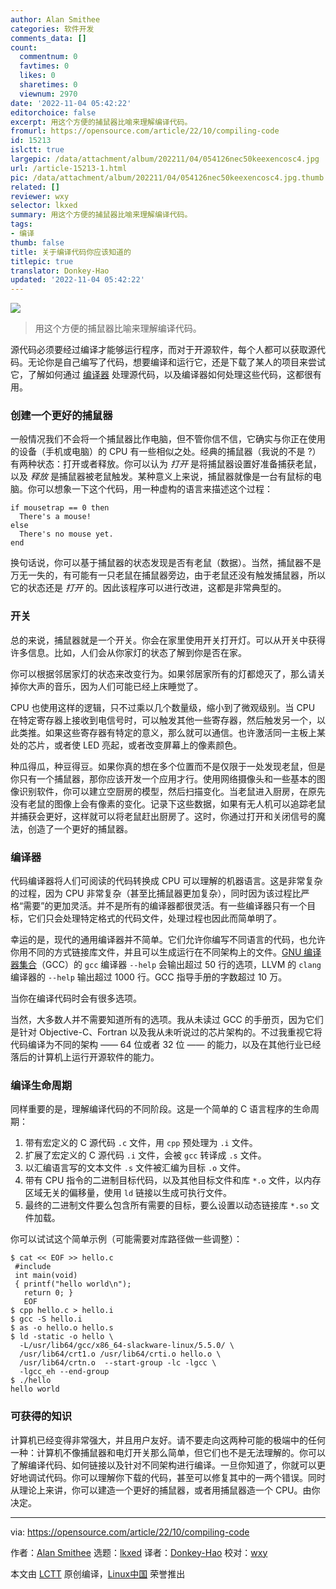 ```yaml
---
author: Alan Smithee
categories: 软件开发
comments_data: []
count:
  commentnum: 0
  favtimes: 0
  likes: 0
  sharetimes: 0
  viewnum: 2970
date: '2022-11-04 05:42:22'
editorchoice: false
excerpt: 用这个方便的捕鼠器比喻来理解编译代码。
fromurl: https://opensource.com/article/22/10/compiling-code
id: 15213
islctt: true
largepic: /data/attachment/album/202211/04/054126nec50keexencosc4.jpg
url: /article-15213-1.html
pic: /data/attachment/album/202211/04/054126nec50keexencosc4.jpg.thumb.jpg
related: []
reviewer: wxy
selector: lkxed
summary: 用这个方便的捕鼠器比喻来理解编译代码。
tags:
- 编译
thumb: false
title: 关于编译代码你应该知道的
titlepic: true
translator: Donkey-Hao
updated: '2022-11-04 05:42:22'
---
```


![](/data/attachment/album/202211/04/054126nec50keexencosc4.jpg)



> 
> 用这个方便的捕鼠器比喻来理解编译代码。
> 
> 
> 


源代码必须要经过编译才能够运行程序，而对于开源软件，每个人都可以获取源代码。无论你是自己编写了代码，想要编译和运行它，还是下载了某人的项目来尝试它，了解如何通过 [编译器](https://opensource.com/article/19/5/primer-assemblers-compilers-interpreters) 处理源代码，以及编译器如何处理这些代码，这都很有用。


### 创建一个更好的捕鼠器


一般情况我们不会将一个捕鼠器比作电脑，但不管你信不信，它确实与你正在使用的设备（手机或电脑）的 CPU 有一些相似之处。经典的捕鼠器（我说的不是 ?）有两种状态：打开或者释放。你可以认为 *打开* 是将捕鼠器设置好准备捕获老鼠，以及 *释放* 是捕鼠器被老鼠触发。某种意义上来说，捕鼠器就像是一台有鼠标的电脑。你可以想象一下这个代码，用一种虚构的语言来描述这个过程：



```
if mousetrap == 0 then
  There's a mouse!
else
  There's no mouse yet.
end

```

换句话说，你可以基于捕鼠器的状态发现是否有老鼠（数据）。当然，捕鼠器不是万无一失的，有可能有一只老鼠在捕鼠器旁边，由于老鼠还没有触发捕鼠器，所以它的状态还是 *打开* 的。因此该程序可以进行改进，这都是非常典型的。


### 开关


总的来说，捕鼠器就是一个开关。你会在家里使用开关打开灯。可以从开关中获得许多信息。比如，人们会从你家灯的状态了解到你是否在家。


你可以根据邻居家灯的状态来改变行为。如果邻居家所有的灯都熄灭了，那么请关掉你大声的音乐，因为人们可能已经上床睡觉了。


CPU 也使用这样的逻辑，只不过乘以几个数量级，缩小到了微观级别。当 CPU 在特定寄存器上接收到电信号时，可以触发其他一些寄存器，然后触发另一个，以此类推。如果这些寄存器有特定的意义，那么就可以通信。也许激活同一主板上某处的芯片，或者使 LED 亮起，或者改变屏幕上的像素颜色。


种瓜得瓜，种豆得豆。如果你真的想在多个位置而不是仅限于一处发现老鼠，但是你只有一个捕鼠器，那你应该开发一个应用才行。使用网络摄像头和一些基本的图像识别软件，你可以建立空厨房的模型，然后扫描变化。当老鼠进入厨房，在原先没有老鼠的图像上会有像素的变化。记录下这些数据，如果有无人机可以追踪老鼠并捕获会更好，这样就可以将老鼠赶出厨房了。这时，你通过打开和关闭信号的魔法，创造了一个更好的捕鼠器。


### 编译器


代码编译器将人们可阅读的代码转换成 CPU 可以理解的机器语言。这是非常复杂的过程，因为 CPU 非常复杂（甚至比捕鼠器更加复杂），同时因为该过程比严格“需要”的更加灵活。并不是所有的编译器都很灵活。有一些编译器只有一个目标，它们只会处理特定格式的代码文件，处理过程也因此而简单明了。


幸运的是，现代的通用编译器并不简单。它们允许你编写不同语言的代码，也允许你用不同的方式链接库文件，并且可以生成运行在不同架构上的文件。[GNU 编译器集合](https://opensource.com/article/22/5/gnu-c-compiler)（GCC）的 `gcc` 编译器 `--help` 会输出超过 50 行的选项，LLVM 的 `clang` 编译器的 `--help` 输出超过 1000 行。GCC 指导手册的字数超过 10 万。


当你在编译代码时会有很多选项。


当然，大多数人并不需要知道所有的选项。我从未读过 GCC 的手册页，因为它们是针对 Objective-C、Fortran 以及我从未听说过的芯片架构的。不过我重视它将代码编译为不同的架构 —— 64 位或者 32 位 —— 的能力，以及在其他行业已经落后的计算机上运行开源软件的能力。


### 编译生命周期


同样重要的是，理解编译代码的不同阶段。这是一个简单的 C 语言程序的生命周期：


1. 带有宏定义的 C 源代码 `.c` 文件，用 `cpp` 预处理为 `.i` 文件。
2. 扩展了宏定义的 C 源代码 `.i` 文件，会被 `gcc` 转译成 `.s` 文件。
3. 以汇编语言写的文本文件 `.s` 文件被汇编为目标 `.o` 文件。
4. 带有 CPU 指令的二进制目标代码，以及其他目标文件和库 `*.o` 文件，以内存区域无关的偏移量，使用 `ld` 链接以生成可执行文件。
5. 最终的二进制文件要么包含所有需要的目标，要么设置以动态链接库 `*.so` 文件加载。


你可以试试这个简单示例（可能需要对库路径做一些调整）：



```
$ cat << EOF >> hello.c
 #include
 int main(void)
 { printf("hello world\n");
   return 0; }
   EOF
$ cpp hello.c > hello.i
$ gcc -S hello.i
$ as -o hello.o hello.s
$ ld -static -o hello \
  -L/usr/lib64/gcc/x86_64-slackware-linux/5.5.0/ \
  /usr/lib64/crt1.o /usr/lib64/crti.o hello.o \
  /usr/lib64/crtn.o  --start-group -lc -lgcc \
  -lgcc_eh --end-group
$ ./hello
hello world

```

### 可获得的知识


计算机已经变得非常强大，并且用户友好。请不要走向这两种可能的极端中的任何一种：计算机不像捕鼠器和电灯开关那么简单，但它们也不是无法理解的。你可以了解编译代码、如何链接以及针对不同架构进行编译。一旦你知道了，你就可以更好地调试代码。你可以理解你下载的代码，甚至可以修复其中的一两个错误。同时从理论上来讲，你可以建造一个更好的捕鼠器，或者用捕鼠器造一个 CPU。由你决定。




---


via: <https://opensource.com/article/22/10/compiling-code>


作者：[Alan Smithee](https://opensource.com/users/alansmithee) 选题：[lkxed](https://github.com/lkxed) 译者：[Donkey-Hao](https://github.com/Donkey-Hao) 校对：[wxy](https://github.com/wxy)


本文由 [LCTT](https://github.com/LCTT/TranslateProject) 原创编译，[Linux中国](https://linux.cn/) 荣誉推出